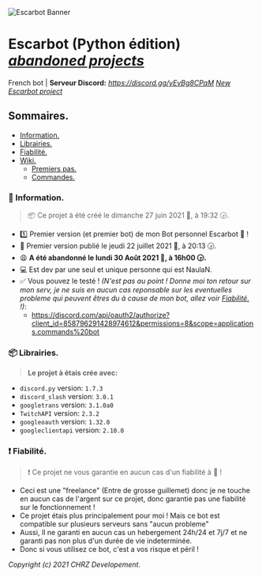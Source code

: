 ![Escarbot Banner](https://eapi.pcloud.com/getpubthumb?code=XZRid0ZTDpXjJtGtXHb2MjxJB6w57vMB4V0&linkpassword=undefined&size=1078x190&crop=0&type=auto)
# Escarbot (Python édition) [_abandoned projects_](https://github.com/NaulaN/Escarbot-java)
French bot | **Serveur Discord:** _https://discord.gg/yEvBg8CPaM_
_[New Escarbot project](https://github.com/NaulaN/Escarbot-java)_

## Sommaires.
* [Information.](#-information)
* [Librairies.](#-librairies)
* [Fiabilité.](#-fiabilité)
* [Wiki.](https://github.com/NaulaN/Escarbot-py/wiki)
    * [Premiers pas.](https://github.com/NaulaN/Escarbot-py/wiki/Premiers-pas)
    * [Commandes.](https://github.com/NaulaN/Escarbot-py/wiki/Commandes)

### 📰 Information.
> 📦 Ce projet à été créé le ‎dimanche ‎27 ‎juin ‎2021 📅, à ‏‎19:32 🕞.
* 1️⃣ Premier version (et premier bot) de mon Bot personnel Escarbot 🤖 !
* 🧐 Premier version publié le ‎jeudi ‎22 ‎juillet ‎2021 📅, à ‏‎20:13 🕞.
* 😩 **A été abandonné le ‎lundi ‎30 ‎Août ‎2021 📅, à ‎‎16h00 🕞.**
* 💻 Est dev par une seul et unique personne qui est NaulaN.
* ✅ Vous pouvez le testé ! _(N'est pas au point ! Donne moi ton retour sur mon serv, je ne suis en aucun cas reponsable sur les eventuelles probleme qui peuvent êtres du à cause de mon bot, allez voir [Fiabilité.](#-fiabilité) !)_:
  *  https://discord.com/api/oauth2/authorize?client_id=858796291428974612&permissions=8&scope=applications.commands%20bot

### 📦 Librairies.
> **Le projet à étais crée avec:**
* `discord.py` version: `1.7.3`
* `discord_slash` version: `3.0.1`
* `googletrans` version: `3.1.0a0`
* `TwitchAPI` version: `2.3.2`
* `googleoauth` version: `1.32.0`
* `googleclientapi` version: `2.10.0`

### ❗ Fiabilité.
> ❗ Ce projet ne vous garantie en aucun cas d'un fiabilité à 💯 !
* Ceci est une "freelance" (Entre de grosse guillemet) donc je ne touche en aucun cas de l'argent sur ce projet, donc garantie pas une fiabilité sur le fonctionnement !
* Ce projet étais plus principalement pour moi ! Mais ce bot est compatible sur plusieurs serveurs sans "aucun probleme"
* Aussi, Il ne garanti en aucun cas un hebergement 24h/24 et 7j/7 et ne garanti pas non plus d'un durée de vie indeterminée.
* Donc si vous utilisez ce bot, c'est a vos risque et péril !



_Copyright (c) 2021 CHRZ Developement._

